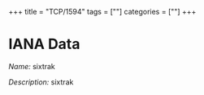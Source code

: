 +++
title = "TCP/1594"
tags = [""]
categories = [""]
+++

# IANA Data

_Name:_ sixtrak

_Description:_ sixtrak

